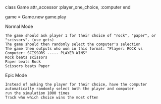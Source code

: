class Game
  attr_accessor :player_one_choice, :computer
end

game = Game.new
game.play


Normal Mode

    The game should ask player 1 for their choice of "rock", "paper", or "scissors". (use gets)
    The game should then randomly select the computer's selection
    The game then outputs who won in this format: "Player: ROCK vs Computer: SCISSORS ----- PLAYER WINS"
    Rock beats scissors
    Paper beats Rock
    Scissors beats Paper

Epic Mode

    Instead of asking the player for their choice, have the computer automatically randomly select both the player and computer
    run the simulation 1000 times
    Track who which choice wins the most often
